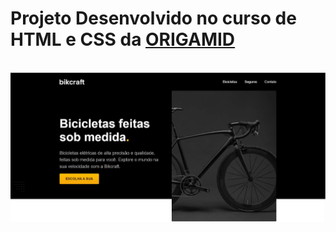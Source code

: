 <h1>Projeto Desenvolvido no curso de HTML e CSS da <a href="https://www.origamid.com/">ORIGAMID</h1>
<br>
<img src="./IMG-README.JPG" alt="perfil" width="max-content">
